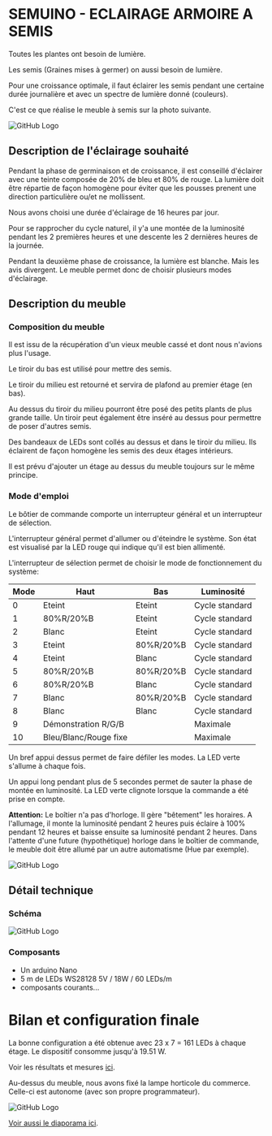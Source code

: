 # SEMUINO - ECLAIRAGE ARMOIRE A SEMIS

Toutes les plantes ont besoin de lumière.

Les semis (Graines mises à germer) on aussi besoin de lumière.

Pour une croissance optimale, il faut éclairer les semis pendant une certaine durée journalière et avec un spectre de lumière donné (couleurs).

C'est ce que réalise le meuble à semis sur la photo suivante.

![GitHub Logo](images/meuble.png)

## Description de l'éclairage souhaité

Pendant la phase de germinaison et de croissance, il est conseillé d'éclairer avec une teinte composée de 20% de bleu et 80% de rouge.
La lumière doit être répartie de façon homogène pour éviter que les pousses prenent une direction particulière ou/et ne mollissent.

Nous avons choisi une durée d'éclairage de 16 heures par jour.

Pour se rapprocher du cycle naturel, il y'a une montée de la luminosité pendant les 2 premières heures et une descente les 2 dernières heures de la journée.

Pendant la deuxième phase de croissance, la lumière est blanche. Mais les avis divergent. Le meuble permet donc de choisir plusieurs modes d'éclairage.

## Description du meuble

### Composition du meuble

Il est issu de la récupération d'un vieux meuble cassé et dont nous n'avions plus l'usage. 

Le tiroir du bas est utilisé pour mettre des semis.

Le tiroir du milieu est retourné et servira de plafond au premier étage (en bas).

Au dessus du tiroir du milieu pourront être posé des petits plants de plus grande taille. Un tiroir peut également être inséré au dessus pour permettre de poser d'autres semis.

Des bandeaux de LEDs sont collés au dessus et dans le tiroir du milieu. Ils éclairent de façon homogène les semis des deux étages intérieurs.

Il est prévu d'ajouter un étage au dessus du meuble toujours sur le même principe.

### Mode d'emploi

Le bôtier de commande comporte un interrupteur général et un interrupteur de sélection.

L'interrupteur général permet d'allumer ou d'éteindre le système. Son état est visualisé par la LED rouge qui indique qu'il est bien allimenté.

L'interrupteur de sélection permet de choisir le mode de fonctionnement du système:

Mode | Haut | Bas | Luminosité
------ | ------ | ------ | ------
0 | Eteint | Eteint | Cycle standard
1 | 80%R/20%B | Eteint | Cycle standard
2 | Blanc | Eteint | Cycle standard
3 | Eteint | 80%R/20%B | Cycle standard
4 | Eteint | Blanc | Cycle standard
5 | 80%R/20%B | 80%R/20%B | Cycle standard
6 | 80%R/20%B | Blanc | Cycle standard
7 | Blanc | 80%R/20%B | Cycle standard
8 | Blanc | Blanc | Cycle standard
9 | Démonstration R/G/B | | Maximale
10 | Bleu/Blanc/Rouge fixe | | Maximale

Un bref appui dessus permet de faire défiler les modes. La LED verte s'allume à chaque fois.

Un appui long pendant plus de 5 secondes permet de sauter la phase de montée en luminosité. La LED verte clignote lorsque la commande a été prise en compte.

**Attention:** Le boîtier n'a pas d'horloge. Il gère "bêtement" les horaires. A l'allumage, il monte la luminosité pendant 2 heures puis éclaire à 100% pendant 12 heures et baisse ensuite sa luminosité pendant 2 heures.
Dans l'attente d'une future (hypothétique) horloge dans le boîtier de commande, le meuble doit être allumé par un autre automatisme (Hue par exemple).

![GitHub Logo](images/boitier_cmd.png)
 
## Détail technique

### Schéma

![GitHub Logo](images/schema.png)

### Composants

- Un arduino Nano
- 5 m de LEDs WS28128 5V / 18W / 60 LEDs/m
- composants courants...

# Bilan et configuration finale

La bonne configuration a été obtenue avec 23 x 7 = 161 LEDs à chaque étage.
Le dispositif consomme jusqu'à 19.51 W.

Voir les résultats et mesures [ici](./resultats.md).

Au-dessus du meuble, nous avons fixé la lampe horticole du commerce. Celle-ci est autonome (avec son propre programmateur).

![GitHub Logo](images/vue_ensemble.png)

[Voir aussi le diaporama ici](./images/diaporama.pptx).
